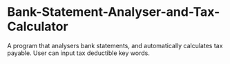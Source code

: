 # Bank-Statement-Analyser-and-Tax-Calculator
A program that analysers bank statements, and automatically calculates tax payable. User can input tax deductible key words.
